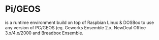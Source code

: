 # Pi/GEOS
is a runtime environment build on top of Raspbian Linux & DOSBox to use any version of PC/GEOS (eg. Geworks Ensemble 2.x, NewDeal Office
3.x/4.x/2000 and Breadbox Ensemble.
